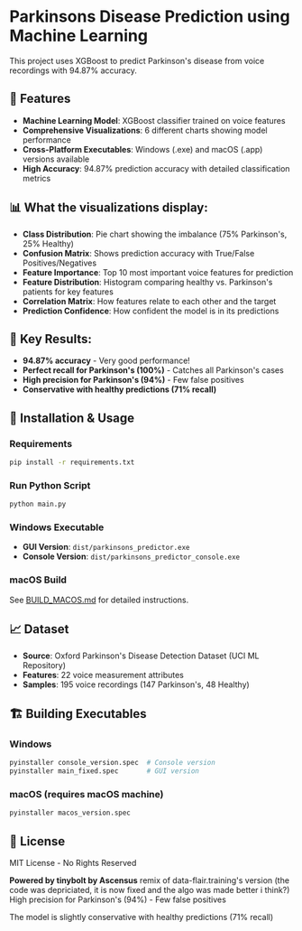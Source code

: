 ﻿# Parkinsons Disease Prediction using Machine Learning

This project uses XGBoost to predict Parkinson's disease from voice recordings with 94.87% accuracy.

## 🚀 Features

- **Machine Learning Model**: XGBoost classifier trained on voice features
- **Comprehensive Visualizations**: 6 different charts showing model performance
- **Cross-Platform Executables**: Windows (.exe) and macOS (.app) versions available
- **High Accuracy**: 94.87% prediction accuracy with detailed classification metrics

## 📊 What the visualizations display:

- **Class Distribution**: Pie chart showing the imbalance (75% Parkinson's, 25% Healthy)
- **Confusion Matrix**: Shows prediction accuracy with True/False Positives/Negatives
- **Feature Importance**: Top 10 most important voice features for prediction
- **Feature Distribution**: Histogram comparing healthy vs. Parkinson's patients for key features
- **Correlation Matrix**: How features relate to each other and the target
- **Prediction Confidence**: How confident the model is in its predictions

## 🎯 Key Results:
- **94.87% accuracy** - Very good performance!
- **Perfect recall for Parkinson's (100%)** - Catches all Parkinson's cases
- **High precision for Parkinson's (94%)** - Few false positives
- **Conservative with healthy predictions (71% recall)**

## 🔧 Installation & Usage

### Requirements
```bash
pip install -r requirements.txt
```

### Run Python Script
```bash
python main.py
```

### Windows Executable
- **GUI Version**: `dist/parkinsons_predictor.exe`
- **Console Version**: `dist/parkinsons_predictor_console.exe`

### macOS Build
See [BUILD_MACOS.md](BUILD_MACOS.md) for detailed instructions.

## 📈 Dataset
- **Source**: Oxford Parkinson's Disease Detection Dataset (UCI ML Repository)
- **Features**: 22 voice measurement attributes
- **Samples**: 195 voice recordings (147 Parkinson's, 48 Healthy)

## 🏗️ Building Executables

### Windows
```bash
pyinstaller console_version.spec  # Console version
pyinstaller main_fixed.spec       # GUI version
```

### macOS (requires macOS machine)
```bash
pyinstaller macos_version.spec
```

## 📜 License
MIT License - No Rights Reserved

**Powered by tinybolt by Ascensus**
remix of data-flair.training's version (the code was depriciated, it is now fixed and the algo was made better i think?)
High precision for Parkinson's (94%) - Few false positives

The model is slightly conservative with healthy predictions (71% recall)

